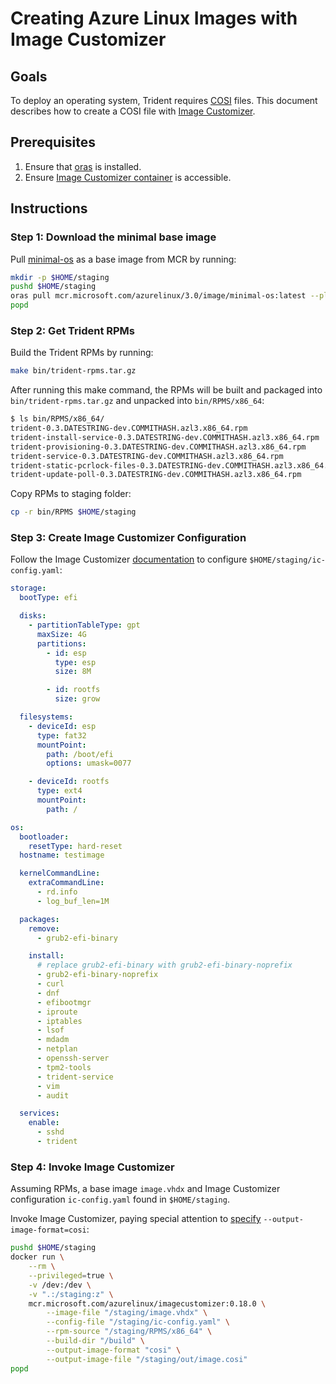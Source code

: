 
# Creating Azure Linux Images with Image Customizer

## Goals

To deploy an operating system, Trident requires
[COSI](../Reference/Composable-OS-Image.md) files. This document describes how
to create a COSI file with [Image
Customizer](https://microsoft.github.io/azure-linux-image-tools/imagecustomizer/README.html).

## Prerequisites

1. Ensure that [oras](https://oras.land/docs/installation/) is installed.
2. Ensure [Image Customizer
   container](https://microsoft.github.io/azure-linux-image-tools/imagecustomizer/quick-start/quick-start.html)
   is accessible.

## Instructions

### Step 1: Download the minimal base image

Pull [minimal-os](../Reference/Glossary.md#minimal-os) as a base image from MCR
by running:

``` bash
mkdir -p $HOME/staging
pushd $HOME/staging
oras pull mcr.microsoft.com/azurelinux/3.0/image/minimal-os:latest --platform linux/amd64
popd
```

### Step 2: Get Trident RPMs

Build the Trident RPMs by running:

``` bash
make bin/trident-rpms.tar.gz
```

After running this make command, the RPMs will be built and packaged into
`bin/trident-rpms.tar.gz` and unpacked into `bin/RPMS/x86_64`:

``` bash
$ ls bin/RPMS/x86_64/
trident-0.3.DATESTRING-dev.COMMITHASH.azl3.x86_64.rpm
trident-install-service-0.3.DATESTRING-dev.COMMITHASH.azl3.x86_64.rpm
trident-provisioning-0.3.DATESTRING-dev.COMMITHASH.azl3.x86_64.rpm
trident-service-0.3.DATESTRING-dev.COMMITHASH.azl3.x86_64.rpm
trident-static-pcrlock-files-0.3.DATESTRING-dev.COMMITHASH.azl3.x86_64.rpm
trident-update-poll-0.3.DATESTRING-dev.COMMITHASH.azl3.x86_64.rpm
```

Copy RPMs to staging folder:

``` bash
cp -r bin/RPMS $HOME/staging
```

### Step 3: Create Image Customizer Configuration

Follow the Image Customizer
[documentation](https://microsoft.github.io/azure-linux-image-tools/imagecustomizer/README.html)
to configure `$HOME/staging/ic-config.yaml`:

``` yaml
storage:
  bootType: efi

  disks:
    - partitionTableType: gpt
      maxSize: 4G
      partitions:
        - id: esp
          type: esp
          size: 8M

        - id: rootfs
          size: grow

  filesystems:
    - deviceId: esp
      type: fat32
      mountPoint:
        path: /boot/efi
        options: umask=0077

    - deviceId: rootfs
      type: ext4
      mountPoint:
        path: /

os:
  bootloader:
    resetType: hard-reset
  hostname: testimage

  kernelCommandLine:
    extraCommandLine:
      - rd.info
      - log_buf_len=1M

  packages:
    remove:
      - grub2-efi-binary

    install:
      # replace grub2-efi-binary with grub2-efi-binary-noprefix
      - grub2-efi-binary-noprefix
      - curl
      - dnf
      - efibootmgr
      - iproute
      - iptables
      - lsof
      - mdadm
      - netplan
      - openssh-server
      - tpm2-tools
      - trident-service
      - vim
      - audit

  services:
    enable:
      - sshd
      - trident
```

### Step 4: Invoke Image Customizer

Assuming RPMs, a base image `image.vhdx` and Image Customizer configuration
`ic-config.yaml` found in `$HOME/staging`.

Invoke Image Customizer, paying special attention to
[specify](https://microsoft.github.io/azure-linux-image-tools/imagecustomizer/api/cli.html#--output-image-formatformat)
`--output-image-format=cosi`:

``` bash
pushd $HOME/staging
docker run \
    --rm \
    --privileged=true \
    -v /dev:/dev \
    -v ".:/staging:z" \
    mcr.microsoft.com/azurelinux/imagecustomizer:0.18.0 \
        --image-file "/staging/image.vhdx" \
        --config-file "/staging/ic-config.yaml" \
        --rpm-source "/staging/RPMS/x86_64" \
        --build-dir "/build" \
        --output-image-format "cosi" \
        --output-image-file "/staging/out/image.cosi"
popd
```
